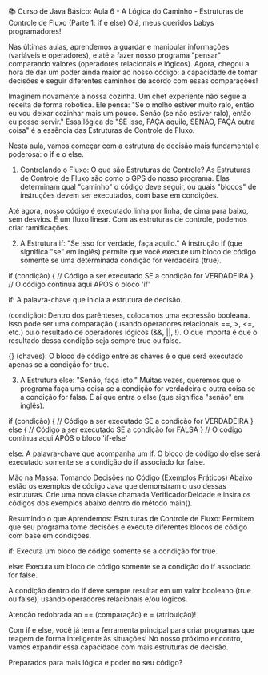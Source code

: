 📚 Curso de Java Básico: Aula 6 - A Lógica do Caminho - Estruturas de Controle de Fluxo (Parte 1: if e else)
Olá, meus queridos babys programadores!

Nas últimas aulas, aprendemos a guardar e manipular informações (variáveis e operadores), e até a fazer nosso programa "pensar" comparando valores (operadores relacionais e lógicos). Agora, chegou a hora de dar um poder ainda maior ao nosso código: a capacidade de tomar decisões e seguir diferentes caminhos de acordo com essas comparações!

Imaginem novamente a nossa cozinha. Um chef experiente não segue a receita de forma robótica. Ele pensa: "Se o molho estiver muito ralo, então eu vou deixar cozinhar mais um pouco. Senão (se não estiver ralo), então eu posso servir." Essa lógica de "SE isso, FAÇA aquilo, SENÃO, FAÇA outra coisa" é a essência das Estruturas de Controle de Fluxo.

Nesta aula, vamos começar com a estrutura de decisão mais fundamental e poderosa: o if e o else.

1. Controlando o Fluxo: O que são Estruturas de Controle?
As Estruturas de Controle de Fluxo são como o GPS do nosso programa. Elas determinam qual "caminho" o código deve seguir, ou quais "blocos" de instruções devem ser executados, com base em condições.

Até agora, nosso código é executado linha por linha, de cima para baixo, sem desvios. É um fluxo linear. Com as estruturas de controle, podemos criar ramificações.

2. A Estrutura if: "Se isso for verdade, faça aquilo."
A instrução if (que significa "se" em inglês) permite que você execute um bloco de código somente se uma determinada condição for verdadeira (true).

if (condição) {
    // Código a ser executado SE a condição for VERDADEIRA
}
// O código continua aqui APÓS o bloco 'if'

if: A palavra-chave que inicia a estrutura de decisão.

(condição): Dentro dos parênteses, colocamos uma expressão booleana. Isso pode ser uma comparação (usando operadores relacionais ==, >, <=, etc.) ou o resultado de operadores lógicos (&&, ||, !). O que importa é que o resultado dessa condição seja sempre true ou false.

{} (chaves): O bloco de código entre as chaves é o que será executado apenas se a condição for true.

3. A Estrutura else: "Senão, faça isto."
Muitas vezes, queremos que o programa faça uma coisa se a condição for verdadeira e outra coisa se a condição for falsa. É aí que entra o else (que significa "senão" em inglês).

if (condição) {
    // Código a ser executado SE a condição for VERDADEIRA
} else {
    // Código a ser executado SE a condição for FALSA
}
// O código continua aqui APÓS o bloco 'if-else'

else: A palavra-chave que acompanha um if. O bloco de código do else será executado somente se a condição do if associado for false.

Mão na Massa: Tomando Decisões no Código (Exemplos Práticos)
Abaixo estão os exemplos de código Java que demonstram o uso dessas estruturas. Crie uma nova classe chamada VerificadorDeIdade e insira os códigos dos exemplos abaixo dentro do método main().

Resumindo o que Aprendemos:
Estruturas de Controle de Fluxo: Permitem que seu programa tome decisões e execute diferentes blocos de código com base em condições.

if: Executa um bloco de código somente se a condição for true.

else: Executa um bloco de código somente se a condição do if associado for false.

A condição dentro do if deve sempre resultar em um valor booleano (true ou false), usando operadores relacionais e/ou lógicos.

Atenção redobrada ao == (comparação) e = (atribuição)!

Com if e else, você já tem a ferramenta principal para criar programas que reagem de forma inteligente às situações! No nosso próximo encontro, vamos expandir essa capacidade com mais estruturas de decisão.

Preparados para mais lógica e poder no seu código?